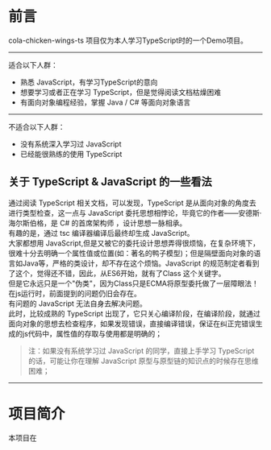 # 前言
cola-chicken-wings-ts 项目仅为本人学习TypeScript时的一个Demo项目。

---

适合以下人群：
- 熟悉 JavaScript，有学习TypeScript的意向
- 想要学习或者正在学习 TypeScript，但是觉得阅读文档枯燥困难    
- 有面向对象编程经验，掌握 Java / C# 等面向对象语言
--- 

不适合以下人群：
- 没有系统深入学习过 JavaScript
- 已经能很熟练的使用 TypeScript


## 关于 TypeScript & JavaScript 的一些看法
通过阅读 TypeScript 相关文档，可以发现，TypeScript 是从面向对象的角度去进行类型检查，这一点与 JavaScript 委托思想相悖论，毕竟它的作者——安德斯·海尔斯伯格，是 C# 的首席架构师 ，设计思想一脉相承。  
有趣的是，通过 tsc 编译器编译后最终却生成 JavaScript。  
大家都想用 JavaScript,但是又被它的委托设计思想弄得很烦恼，在复杂环境下，很难十分去明确一个属性值或位置(如：著名的鸭子模型)；但是隔壁面向对象的语言如Java等，严格的类设计，却不存在这个烦恼。JavaScript 的规范制定者看到了这个，觉得还不错，因此，从ES6开始，就有了Class 这个关键字。  
但是它永远只是一个"伪类"，因为Class只是ECMA将原型委托做了一层障眼法！在js运行时，前面提到的问题仍旧会存在。  
有问题的 JavaScript 无法自身去解决问题。    
此时，比较成熟的 TypeScript 出现了，它只关心编译阶段，在编译阶段，就通过面向对象的思想去检查程序，如果发现错误，直接编译错误，保证在纠正完错误生成的js代码中，属性值的存取与使用都是明确的；        
>注：如果没有系统学习过 JavaScript 的同学，直接上手学习 TypeScript 的话，可能让你在理解 JavaScript 原型与原型链的知识点的时候存在思维困难； 

---

# 项目简介

本项目在